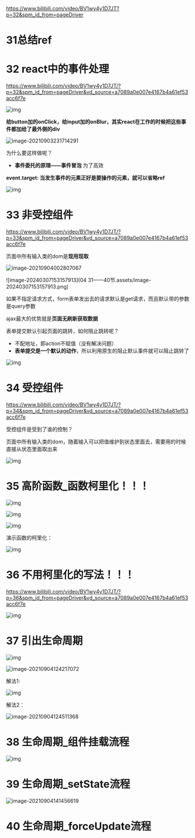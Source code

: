 https://www.bilibili.com/video/BV1wy4y1D7JT?p=32&spm_id_from=pageDriver

# 31总结ref

# 32 react中的事件处理

https://www.bilibili.com/video/BV1wy4y1D7JT/?p=32&spm_id_from=pageDriver&vd_source=a7089a0e007e4167b4a61ef53acc6f7e

![img](04.assets/企业微信截图_16306821534086.png)

**给button加的onClick，给input加的onBlur，其实react在工作的时候把这些事件都加给了最外侧的div**

![image-20210903231714291](04.assets/image-20210903231714291.png)

为什么要这样做呢？

- **事件委托的原理——事件冒泡** 为了高效



**event.target:  当发生事件的元素正好是要操作的元素，就可以省略ref**

![img](04.assets/企业微信截图_1630683297813.png)

# 33 非受控组件

https://www.bilibili.com/video/BV1wy4y1D7JT/?p=33&spm_id_from=pageDriver&vd_source=a7089a0e007e4167b4a61ef53acc6f7e

页面中所有输入类的dom是**现用现取**

![image-20210904002807067](04.assets/image-20210904002807067.png)

![image-20240307153157913](04 31——40节.assets/image-20240307153157913.png)

如果不指定请求方式，form表单发出去的请求默认是get请求，而且默认带的参数是query参数

ajax最大的优势就是**页面无刷新获取数据**

表单提交默认引起页面的跳转，如何阻止跳转呢？

* 不配地址，即action不赋值（没有解决问题）
* **表单提交是一个默认的动作**，所以利用原生的阻止默认事件就可以阻止跳转了

![img](04.assets/企业微信截图_16306872413659.png)

# 34 受控组件

https://www.bilibili.com/video/BV1wy4y1D7JT/?p=34&spm_id_from=pageDriver&vd_source=a7089a0e007e4167b4a61ef53acc6f7e

受控组件是受到了谁的控制？

页面中所有输入类的dom，随着输入可以把值维护到状态里面去，需要用的时候直接从状态里面取出来

![img](04.assets/企业微信截图_16306877149333.png)

# 35 高阶函数_函数柯里化！！！

![img](04.assets/企业微信截图_1630727755914.png)

![img](04.assets/企业微信截图_16307279091048.png)

![img](04.assets/企业微信截图_16307281785710.png)

演示函数的柯里化：

![img](04.assets/企业微信截图_16307282699651.png)

# 36 不用柯里化的写法！！！

https://www.bilibili.com/video/BV1wy4y1D7JT/?p=36&spm_id_from=pageDriver&vd_source=a7089a0e007e4167b4a61ef53acc6f7e

![img](04.assets/企业微信截图_16307286316391.png)

# 37 引出生命周期

![img](04.assets/企业微信截图_16307304929595.png)

![image-20210904124217072](04.assets/image-20210904124217072.png)

解法1:

![img](04.assets/企业微信截图_16307306267836.png)

解法2：

![image-20210904124511368](04.assets/image-20210904124511368.png)

# 38 生命周期_组件挂载流程

![img](04.assets/企业微信截图_1630735971821.png)

# 39 生命周期_setState流程

![image-20210904141456619](04.assets/image-20210904141456619.png)

# 40 生命周期_forceUpdate流程









